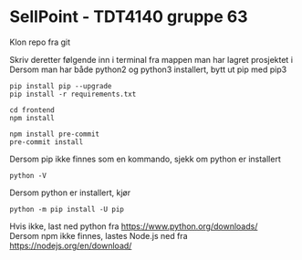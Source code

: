 # SellPoint - TDT4140 gruppe 63

Klon repo fra git

Skriv deretter følgende inn i terminal fra mappen man har lagret prosjektet i  
Dersom man har både python2 og python3 installert, bytt ut pip med pip3

```
pip install pip --upgrade
pip install -r requirements.txt

cd frontend
npm install

npm install pre-commit
pre-commit install
```

Dersom pip ikke finnes som en kommando, sjekk om python er installert

```
python -V
```

Dersom python er installert, kjør

```
python -m pip install -U pip
```

Hvis ikke, last ned python fra https://www.python.org/downloads/  
Dersom npm ikke finnes, lastes Node.js ned fra https://nodejs.org/en/download/
